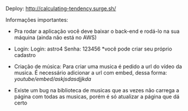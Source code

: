 Deploy: http://calculating-tendency.surge.sh/

Informações importantes: 

- Pra rodar a aplicação você deve baixar o back-end e rodá-lo na sua máquina (ainda não está no AWS)

- Login: 
 Login: astro4
 Senha: 123456
 *você pode criar seu próprio cadastro 

- Criação de música:
  Para criar uma musica é pedido a url do vídeo da musica. É necessário adicionar a url com embed, dessa forma:
  _youtube/embed/askjsdasdjjkda_

- Existe um bug na biblioteca de musicas que as vezes não carrega a página com todas as musicas, porém é só atualizar a página que dá certo




